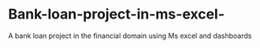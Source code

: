 # Bank-loan-project-in-ms-excel-
A bank loan project in the financial domain using Ms excel and dashboards 
